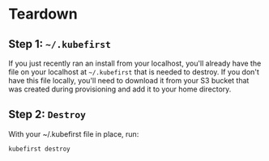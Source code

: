 # Teardown

## Step 1: `~/.kubefirst`
If you just recently ran an install from your localhost, you'll already have the file on your localhost at `~/.kubefirst` that is needed to destroy. If you don't have this file locally, you'll need to download it from your S3 bucket that was created during provisioning and add it to your home directory.

## Step 2: `Destroy`

With your ~/.kubefirst file in place, run:

```bash
kubefirst destroy
```
